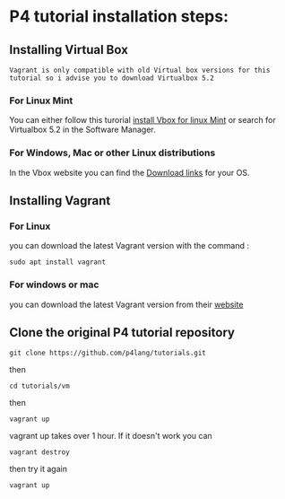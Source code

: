 # P4 tutorial installation steps:
## Installing Virtual Box
    Vagrant is only compatible with old Virtual box versions for this tutorial so i advise you to download Virtualbox 5.2
### For Linux Mint
You can either follow this turorial [install Vbox for linux Mint](https://lintut.com/how-to-install-virtualbox-5-2-on-linux-mint-19/#:~:text=Installing%20VirtualBox%20on%20linux%20Mint,VirtualBox%20repository%20to%20your%20system.&text=Add%20the%20VirtualBox%20repository%20using%20the%20following%20command.&text=Update%20the%20repository%20index%20database.&text=Install%20the%20VirtualBox%205.2%20using%20the%20apt%20command.)
or search for Virtualbox 5.2 in the Software Manager.
### For Windows, Mac or other Linux distributions
In the Vbox website you can find the [Download links](https://www.virtualbox.org/wiki/Download_Old_Builds_5_2) for your OS.
## Installing Vagrant
### For Linux
you can download the latest Vagrant version with the command :
``` linux
sudo apt install vagrant
```
### For windows or mac
you can download the latest Vagrant version from their [website](https://www.vagrantup.com/downloads.html)
## Clone the original P4 tutorial repository
``` git
git clone https://github.com/p4lang/tutorials.git
```
then
``` git
cd tutorials/vm
```
then
``` git
vagrant up
```
vagrant up takes over 1 hour. If it doesn't work you can
``` git
vagrant destroy
```
then try it again
``` git
vagrant up
```
